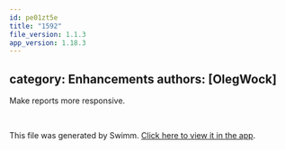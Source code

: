```yaml
---
id: pe01zt5e
title: "1592"
file_version: 1.1.3
app_version: 1.18.3
---
```


## category: Enhancements authors: \[OlegWock\]

Make reports more responsive.

<br/>

This file was generated by Swimm. [Click here to view it in the app](https://app.swimm.io/repos/Z2l0aHViJTNBJTNBYWN0dWFsJTNBJTNBc2FuanBhcmVlaw==/docs/pe01zt5e).
